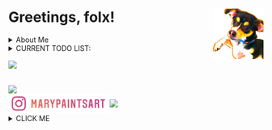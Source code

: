 # Greetings, folx! <img align="right" img src="https://raw.githubusercontent.com/Cheez0id/MaryLeePrince-portfolio1/main/assets/images/reggi27.png" width="100px">

<details><summary>About Me</summary>
 <br>
 Hi! My name is <a href="https://www.linkedin.com/in/mary-prince-005404200/">Mary Prince</a>.
 <p>
TL/DR: I'm a Badass that you want on your team!<br><br>
I love to learn as much as I love working with and leading dynamic, engaged teams towards goals that make a difference for humanity. <br> 
  My previous leadership experience in the background screening field has prepared me to be a vital bridge between the technologies implemented and users from vendors to clients.
 <br>
Take a look at the <a href="https://drive.google.com/file/d/1aI961yDONm3oKS4d1qeBjc4w4NRuaBNd/view">Georgia Institute of Technology Coding Bootcamp Full-Stack Flex Curriculum</a> that I'm currently enrolled in. I expect to graduate with bells and whistles and excellent references on March 9th, 2022.
 <br>
 I am looking for my next employer!  It could be You!  Check out my <a href="https://www.linkedin.com/in/mary-prince-005404200/">LinkedIn</a> and reach out! 
 
 My <a href="https://github.com/Cheez0id/MaryLeePrince-portfolio1">First Simple Portfolio (new portfolio ETA 3/1</)</a> will be replaced by 3/1/22 with a portfolio built using React and other new technologies.
 <br>
 </p>
 </details>
<details><summary>CURRENT TODO LIST:</summary>
<ul>
 <li>[x] FULL_STACK_STOREFRONT - group project (<a href="https://cookies-for-coders-mary.herokuapp.com/">in progress❇</a>)</li>
 <li>[ ] Homework : E-commerce site (in progress❇)</li>
 <li>[ ] Homework : Full Stack App <br><a href="https://github.com/Cheez0id/EpiMood"><img src="https://raw.githubusercontent.com/Cheez0id/EpiMood/main/assets/images/epiMoodLogo.png" width=100px></a></li>
 <li>[ ] Update Resume and Linkedin (in progress❇)</li>
 <li>[ ] Personal Project: full-stack site to host my traditional and digital art</li>

 </details>

<div>

<img align="center" src="https://github-readme-stats.vercel.app/api/?username=Cheez0id&theme=<THEME_NAME>"/> </br>

<br>
<a href="https://www.linkedin.com/in/mary-prince-005404200/">
<img align="center" src="https://content.linkedin.com/content/dam/me/business/en-us/amp/brand-site/v2/bg/LI-Logo.svg.original.svg"/></a>
<br>
<a href="https://www.instagram.com/marypaintsart/">
<img align="center" src="https://raw.githubusercontent.com/Cheez0id/MaryLeePrince-portfolio1/main/assets/images/instagramname.png"/ width="200px"><img align="center" src="https://raw.githubusercontent.com/Cheez0id/MaryLeePrince-portfolio1/main/assets/images/chameleon.png" width="200px"></a>

</div>

 
<details><summary>CLICK ME</summary>
<p>

https://user-images.githubusercontent.com/93955021/152621523-3eaf2dc3-1ca3-4517-8e7e-8e3e808ceaf0.mp4

</p>
</details>



